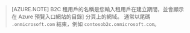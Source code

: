 > [AZURE.NOTE] B2C 租用戶的名稱是您輸入租用戶在建立期間，並會顯示在 Azure 預覽入口網站的目錄] 分頁上的網域。  通常以尾碼 `.onmicrosoft.com` 結束，例如 `contosob2c.onmicrosoft.com`。
